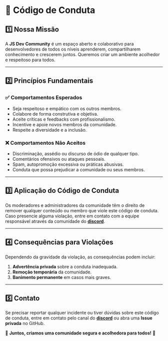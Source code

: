# 📜 Código de Conduta

## 1️⃣ Nossa Missão
A **JS Dev Community** é um espaço aberto e colaborativo para desenvolvedores de todos os níveis aprenderem, compartilharem conhecimento e crescerem juntos. Queremos criar um ambiente acolhedor e respeitoso para todos.

---

## 2️⃣ Princípios Fundamentais
### ✅ Comportamentos Esperados
- Seja respeitoso e empático com os outros membros.
- Colabore de forma construtiva e objetiva.
- Aceite críticas e feedbacks com profissionalismo.
- Incentive e apoie novos membros da comunidade.
- Respeite a diversidade e a inclusão.

### ❌ Comportamentos Não Aceitos
- Discriminação, assédio ou discurso de ódio de qualquer tipo.
- Comentários ofensivos ou ataques pessoais.
- Spam, autopromoção excessiva ou práticas abusivas.
- Conduta que possa prejudicar a comunidade ou seus membros.

---

## 3️⃣ Aplicação do Código de Conduta
Os moderadores e administradores da comunidade têm o direito de remover qualquer conteúdo ou membro que viole este código de conduta. Caso presencie alguma violação, entre em contato com a equipe responsável através da comunidade do **[discord](https://discord.gg/VA2V5CZp)**.

---

## 4️⃣ Consequências para Violações
Dependendo da gravidade da violação, as consequências podem incluir:
1. **Advertência privada** sobre a conduta inadequada.
2. **Remoção temporária** da comunidade.
3. **Banimento permanente** em casos mais graves.

---

## 5️⃣ Contato
Se precisar reportar qualquer incidente ou tiver dúvidas sobre este código de conduta, entre em contato pelo canal do  **[discord](https://discord.gg/VA2V5CZp)** ou abra uma **Issue privada** no GitHub.

🔗 **Juntos, criamos uma comunidade segura e acolhedora para todos!** 🚀
